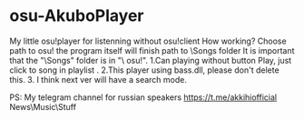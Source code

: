 # osu-AkuboPlayer
My little osu!player for listenning without osu!client
How working? Choose path to osu! the program itself will finish path to \Songs folder
It is important that the "\Songs" folder is in "\ osu!\".
1.Can playing without button Play, just click to song in playlist .
2.This player using bass.dll, please don't delete this.
3. I think next ver will have a search mode.

PS: My telegram channel for russian speakers https://t.me/akkihiofficial News\Music\Stuff
